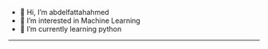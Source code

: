 - 👋 Hi, I’m abdelfattahahmed
- 👀 I’m interested in Machine Learning 
- 🌱 I’m currently learning python
- -------------------------------------

<!---
abdelfattahahmed78/abdelfattahahmed78 is a ✨ special ✨ repository because its `README.md` (this file) appears on your GitHub profile.
You can click the Preview link to take a look at your changes.
--->
